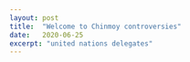 ```yaml
---
layout: post
title:  "Welcome to Chinmoy controversies"
date:   2020-06-25
excerpt: "united nations delegates"
---
```

